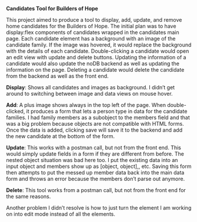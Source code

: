 <!-----

Yay, no errors, warnings, or alerts!

Conversion time: 0.325 seconds.


Using this Markdown file:


----->


**Candidates Tool for Builders of Hope**

This project aimed to produce a tool to display, add, update, and remove home candidates for the Builders of Hope.  The initial plan was to have display:flex components of candidates wrapped in the candidates main page.  Each candidate element has a background with an image of the candidate family.  If the image was hovered, it would replace the background with the details of each candidate.  Double-clicking a candidate would open an edit view with update and delete buttons.  Updating the information of a candidate would also update the noDB backend as well as updating the information on the page.  Deleting a candidate would delete the candidate from the backend as well as the front end.  

**Display**: Shows all candidates and images as background.  I didn’t get around to switching between image and data views on mouse hover.  

**Add**: A plus image shows always in the top left of the page.  When double-clicked, it produces a form that lets a person type in data for the candidate families.  I had family members as a subobject to the members field and that was a big problem because objects are not compatible with HTML forms.  Once the data is added, clicking save will save it to the backend and add the new candidate at the bottom of the form.  

**Update**: This works with a postman call, but not from the front end. This would simply update fields in a form if they are different from before.  The nested object situation was bad here too.  I put the existing data into an input object and members show up as [object, object],, etc.  Saving this form then attempts to put the messed up member data back into the main data form and throws an error because the members don’t parse out anymore.  

**Delete**: This tool works from a postman call, but not from the front end for the same reasons.

Another problem I didn’t resolve is how to just turn the element I am working on into edit mode instead of all the elements. 
